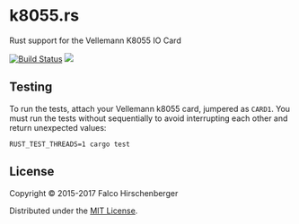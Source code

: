 # k8055.rs

Rust support for the Vellemann K8055 IO Card

[![Build Status](https://travis-ci.org/hirschenberger/k8055.rs.svg?branch=master)](https://travis-ci.org/hirschenberger/k8055.rs)
[![](http://meritbadge.herokuapp.com/modbus)](https://crates.io/crates/k8055)

## Testing

To run the tests, attach your Vellemann k8055 card, jumpered as `CARD1`. You must run the tests without sequentially to avoid
interrupting each other and return unexpected values:

```
RUST_TEST_THREADS=1 cargo test
```

## License
Copyright © 2015-2017 Falco Hirschenberger

Distributed under the [MIT License](LICENSE).

